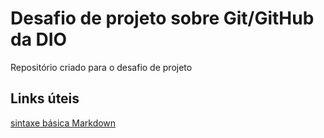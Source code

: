 # Desafio de projeto sobre Git/GitHub da DIO
Repositório criado para o desafio de projeto

## Links úteis
[sintaxe básica Markdown](https://www.markdownguide.org/basic-syntax/)
